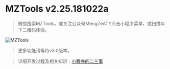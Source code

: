 # MZTools v2.25.181022a

>微信搜索MZTools，或关注公众号MengZeATY点击小程序菜单，或扫描以下二维码体验。

![MZTools](http://wx4.sinaimg.cn/large/006I6aXRly1fw268i69oej30by0by76e.jpg)

>更多功能请等待v3.0版本。

>详细开发过程及相关知识：[小程序的二三事](https://mengze.top/小程序的二三事/)
